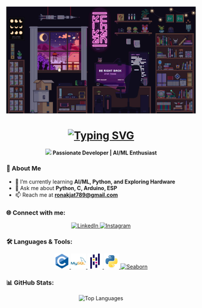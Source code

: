 ![MasterHead](https://github.com/ronak-jat/Ronak-Jat/blob/main/_Pixie_%20Stream%20Graphics.gif)

<h1 align="center">
  <a href="https://git.io/typing-svg">
    <img src="https://readme-typing-svg.demolab.com?font=Gloria+Hallelujah&pause=1000&color=14d7e1&center=true&random=false&width=535&lines=Hi%2C+I+am+Ronak+Jat" alt="Typing SVG" />
  </a>
</h1>

<p align="center">
  <img src="https://media.giphy.com/media/hvRJCLFzcasrR4ia7z/giphy.gif" width="30"> 
  <strong>Passionate Developer | AI/ML Enthusiast </strong>
</p>

### 🚀 About Me
- 🌱 I’m currently learning **AI/ML, Python, and Exploring Hardware**
- 💬 Ask me about **Python, C, Arduino, ESP**
- 📫 Reach me at **ronakjat789@gmail.com**

### 🌐 Connect with me:
<p align="center">
  <a href="https://linkedin.com/in/ronak-jat-123187325" target="blank">
    <img src="https://img.shields.io/badge/LinkedIn-0077B5?style=for-the-badge&logo=linkedin&logoColor=white" alt="LinkedIn" />
  </a>
  <a href="https://instagram.com/hope.0497" target="blank">
    <img src="https://img.shields.io/badge/Instagram-E4405F?style=for-the-badge&logo=instagram&logoColor=white" alt="Instagram" />
  </a>
</p>

### 🛠️ Languages & Tools:
<p align="center">
  <a href="https://www.cprogramming.com/" target="_blank" rel="noreferrer">
    <img src="https://raw.githubusercontent.com/devicons/devicon/master/icons/c/c-original.svg" alt="C" width="40" height="40"/>
  </a>
  <a href="https://www.mysql.com/" target="_blank" rel="noreferrer">
    <img src="https://raw.githubusercontent.com/devicons/devicon/master/icons/mysql/mysql-original-wordmark.svg" alt="MySQL" width="40" height="40"/>
  </a>
  <a href="https://pandas.pydata.org/" target="_blank" rel="noreferrer">
    <img src="https://raw.githubusercontent.com/devicons/devicon/2ae2a900d2f041da66e950e4d48052658d850630/icons/pandas/pandas-original.svg" alt="Pandas" width="40" height="40"/>
  </a>
  <a href="https://www.python.org" target="_blank" rel="noreferrer">
    <img src="https://raw.githubusercontent.com/devicons/devicon/master/icons/python/python-original.svg" alt="Python" width="40" height="40"/>
  </a>
  <a href="https://seaborn.pydata.org/" target="_blank" rel="noreferrer">
    <img src="https://seaborn.pydata.org/_images/logo-mark-lightbg.svg" alt="Seaborn" width="40" height="40"/>
  </a>
</p>

### 📊 GitHub Stats:
<p align="center">
  <img src="https://github-readme-stats.vercel.app/api/top-langs?username=ronak-jat&show_icons=true&locale=en&layout=compact&theme=radical" alt="Top Languages" />

</p>


